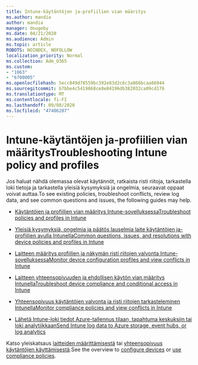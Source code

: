 ```yaml
---
title: Intune-käytäntöjen ja-profiilien vian määritys
ms.author: mandia
author: mandia
manager: dougeby
ms.date: 04/21/2020
ms.audience: Admin
ms.topic: article
ROBOTS: NOINDEX, NOFOLLOW
localization_priority: Normal
ms.collection: Adm_O365
ms.custom:
- "1063"
- "6700005"
ms.openlocfilehash: 5ecc849d78559bc392e83d2c6c3a866bcaa86944
ms.sourcegitcommit: b7bbe4c5419668ce8e84196db382032ca09cd176
ms.translationtype: MT
ms.contentlocale: fi-FI
ms.lasthandoff: 09/08/2020
ms.locfileid: "47406287"
---
```

# <a name="troubleshooting-intune-policy-and-profiles"></a><span data-ttu-id="99e4f-102">Intune-käytäntöjen ja-profiilien vian määritys</span><span class="sxs-lookup"><span data-stu-id="99e4f-102">Troubleshooting Intune policy and profiles</span></span>

<span data-ttu-id="99e4f-103">Jos haluat nähdä olemassa olevat käytännöt, ratkaista risti riitoja, tarkastella loki tietoja ja tarkastella yleisiä kysymyksiä ja ongelmia, seuraavat oppaat voivat auttaa.</span><span class="sxs-lookup"><span data-stu-id="99e4f-103">To see existing policies, troubleshoot conflicts, review log data, and see common questions and issues, the following guides may help.</span></span>

- [<span data-ttu-id="99e4f-104">Käytäntöjen ja profiilien vian määritys Intune-sovelluksessa</span><span class="sxs-lookup"><span data-stu-id="99e4f-104">Troubleshoot policies and profiles in Intune</span></span>](https://docs.microsoft.com/mem/intune/configuration/troubleshoot-policies-in-microsoft-intune)

- [<span data-ttu-id="99e4f-105">Yleisiä kysymyksiä, ongelmia ja päätös lauselmia laite käytäntöjen ja-profiilien avulla Intunella</span><span class="sxs-lookup"><span data-stu-id="99e4f-105">Common questions, issues, and resolutions with device policies and profiles in Intune</span></span>](https://docs.microsoft.com/intune/device-profile-troubleshoot)

- [<span data-ttu-id="99e4f-106">Laitteen määritys profiilien ja näkymän risti riitojen valvonta Intune-sovelluksessa</span><span class="sxs-lookup"><span data-stu-id="99e4f-106">Monitor device configuration profiles and view conflicts in Intune</span></span>](https://docs.microsoft.com/intune/device-profile-monitor)

- [<span data-ttu-id="99e4f-107">Laitteen yhteensopivuuden ja ehdollisen käytön vian määritys Intunella</span><span class="sxs-lookup"><span data-stu-id="99e4f-107">Troubleshoot device compliance and conditional access in Intune</span></span>](https://docs.microsoft.com/intune/troubleshoot-conditional-access)

- [<span data-ttu-id="99e4f-108">Yhteensopivuus käytäntöjen valvonta ja risti riitojen tarkasteleminen Intunella</span><span class="sxs-lookup"><span data-stu-id="99e4f-108">Monitor compliance policies and view conflicts in Intune</span></span>](https://docs.microsoft.com/intune/compliance-policy-monitor)

- [<span data-ttu-id="99e4f-109">Lähetä Intune-loki tiedot Azure-tallennus tilaan, tapahtuma keskuksiin tai loki analytiikkaan</span><span class="sxs-lookup"><span data-stu-id="99e4f-109">Send Intune log data to Azure storage, event hubs, or log analytics</span></span>](https://docs.microsoft.com/intune/review-logs-using-azure-monitor)

<span data-ttu-id="99e4f-110">Katso yleiskatsaus [laitteiden määrittämisestä](https://docs.microsoft.com/intune/device-profiles) tai [yhteensopivuus käytäntöjen käyttämisestä](https://docs.microsoft.com/intune/device-compliance-get-started).</span><span class="sxs-lookup"><span data-stu-id="99e4f-110">See the overview to [configure devices](https://docs.microsoft.com/intune/device-profiles) or [use compliance policies](https://docs.microsoft.com/intune/device-compliance-get-started).</span></span>